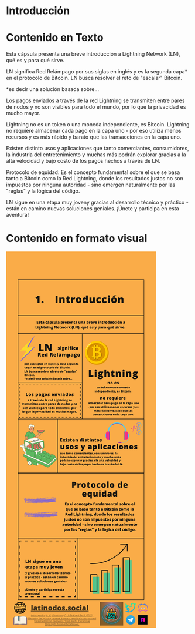 # Introducción



# Contenido en Texto

Esta cápsula presenta una breve introducción a Lightning Network (LN), qué es y para qué sirve. 

LN significa Red Relámpago por sus siglas en inglés y es la segunda capa* en el protocolo de  Bitcoin. LN busca resolver el reto de "escalar" Bitcoin.

*es decir una solución basada sobre...

Los pagos enviados a través de la red Lightning se transmiten entre pares de nodos y no son visibles para todo el mundo, por lo que la privacidad es mucho mayor.

Lightning no es un token o una moneda independiente, es Bitcoin.
Lightning no requiere almacenar cada pago en la capa uno - por eso utiliza menos recursos y es más rápido y barato que las transacciones en la capa uno.

Existen distinto usos y aplicaciones
que tanto comerciantes, consumidores, la industria del entretenimiento y muchas más podrán explorar gracias a la alta velocidad y bajo costo de los pagos hechos a través de LN.

Protocolo de equidad: Es el concepto fundamental sobre el que se basa tanto a Bitcoin como la Red Lightning, donde los resultados justos no son impuestos por ninguna autoridad - sino emergen naturalmente por las "reglas" y la lógica del código.

LN sigue en una etapa muy joveny gracias al desarrollo técnico y práctico - están en camino nuevas soluciones geniales.
¡Únete y participa en esta aventura!

# Contenido en formato visual

![Imagen](https://github.com/LatiNodos/Infografias/blob/main/Visuales/1%20-%20Introduccion.png)
